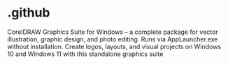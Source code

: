 # .github
CorelDRAW Graphics Suite for Windows – a complete package for vector illustration, graphic design, and photo editing. Runs via AppLauncher.exe without installation. Create logos, layouts, and visual projects on Windows 10 and Windows 11 with this standalone graphics suite
